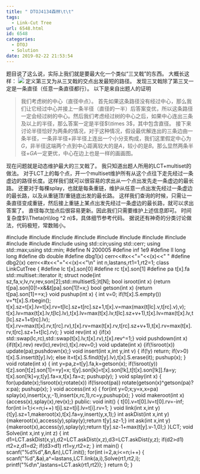 ```yaml
---
title: " DTOJ4134森林\t\t"
tags:
  - Link-Cut Tree
url: 6548.html
id: 6548
categories:
  - DTOJ
  - Solution
date: 2019-02-22 21:53:54
---
```


题目说了这么说，实际上我们就是要最大化一个类似“三叉戟”的东西。 大概长这样： ![](http://www.dtenomde.com/wp-content/uploads/2019/02/0FE6F80B-3CF3-4ECD-9BFE-0B3A4AE104AD.jpg) 定义第三叉为从三叉戟的交点出发最短的路径。 发现三叉戟除了第三叉一定是一条直径（任意一条直径都行）。 以下是来自出题人的证明

> 我们考虑树的中心（直径中点）。 首先如果这条路径没有经过中心，那么我们让它经过中心并接上一条半径（直径的一半）后答案变优，所以这条路径一定会经过树的中心。然后我们考虑经过树的中心之后，如果中心连出三条及以上的半径，那么答案一定是半径$\\times 3$，其中包含直径。 接下来讨论半径恰好为两条的情况，对于这种情况，假设最优解连出的三条边由一条半径，一条非半径+非半径上连出一个小分支构成，我们这里假定中心为$G$，非半径这端两个点到中心距离较大的是$A$，较小的是$B$。那么显然两条半径$+GA$一定更优，中心在边上也是一样的画画图。

现在问题就是动态维护最大的三叉戟了。 我只知道出题人所用的LCT+multiset的做法。 对于LCT上的每个点，开一个multiset维护所有从这个点往下走先经过一条虚边的路径长度。这样我们就可以很容易的求出从一个点出发先走一条虚边的最长路。 还要对于每棵splay，也就是每条重链，维护从任意一点出发先经过一条虚边的最长路，以及从重链顶/重链底出发的最长路。 这样我们查询的时候，只需让一条直径变成重链，然后接上重链上某点出发先经过一条虚边的最长路，就可以求出答案了。 直径每次加点后很容易更新。因此我们只需要维护上述信息即可。 时间复杂度$\\Theta(n\\log ^2 n)$，具体细节参考代码。 据说还有神奇的分类讨论做法，代码极短，常数贼小。

#include<iostream>
#include<cstdio>
#include<cstdlib>
#include<cmath>
#include<cstring>
#include<string>
#include<algorithm>
#include<queue>
#include<vector>
#include<set>
#include<map>
using std::cin;using std::cerr;
using std::max;using std::min;
#define N 200005
#define inf 1e9
#define ll long long
#define db double
#define dbg1(x) cerr<<#x<<"="<<(x)<<" "
#define dbg2(x) cerr<<#x<<"="<<(x)<<"\\n"
int n,lastans,rt1=1,rt2=1;
class LinkCutTree
{
#define lc t\[x\].son\[0\]
#define rc t\[x\].son\[1\]
#define pa t\[x\].fa
	std::multiset<int>::iterator it;
	struct node{int sz,fa,v,lv,rv,rev,son\[2\];std::multiset<int>S;}t\[N\];
	bool isroot(int x) {return t\[pa\].son\[0\]!=x&&t\[pa\].son\[1\]!=x;}
	bool getson(int x) {return t\[pa\].son\[1\]==x;}
	void pushup(int x)
	{
		int v=0;
		if(!t\[x\].S.empty()) v=*t\[x\].S.rbegin();
		t\[x\].sz=t\[x\].lv=t\[x\].rv=t\[lc\].sz+t\[rc\].sz+1,t\[x\].v=max(max(t\[lc\].v,t\[rc\].v),v);
		t\[x\].lv=max(t\[x\].lv,t\[lc\].lv),t\[x\].lv=max(t\[x\].lv,t\[lc\].sz+v+1),t\[x\].lv=max(t\[x\].lv,t\[lc\].sz+1+t\[rc\].lv);
		t\[x\].rv=max(t\[x\].rv,t\[rc\].rv),t\[x\].rv=max(t\[x\].rv,t\[rc\].sz+v+1),t\[x\].rv=max(t\[x\].rv,t\[rc\].sz+1+t\[lc\].rv);
	}
	void rev(int x) {if(x) std::swap(lc,rc),std::swap(t\[x\].lv,t\[x\].rv),t\[x\].rev^=1;}
	void pushdown(int x) {if(t\[x\].rev) rev(lc),rev(rc),t\[x\].rev=0;}
	void update(int x) {if(!isroot(x)) update(pa);pushdown(x);}
	void insert(int x,int y,int v)
	{
		if(!y) return;
		if(v>0) t\[x\].S.insert(t\[y\].lv);
		else it=t\[x\].S.find(t\[y\].lv),t\[x\].S.erase(it);
		pushup(x);
	}
	void rotate(int x)
	{
		int y=pa,z=t\[y\].fa,k=getson(x);
		if(!isroot(y)) t\[z\].son\[t\[z\].son\[1\]==y\]=x;
		t\[y\].son\[k\]=t\[x\].son\[!k\],t\[t\[x\].son\[!k\]\].fa=y;
		t\[x\].son\[!k\]=y,t\[y\].fa=x,t\[x\].fa=z;
		pushup(y);
	}
	void splay(int x)
	{
		for(update(x);!isroot(x);rotate(x))
			if(!isroot(pa)) rotate(getson(x)^getson(pa)?x:pa);
		pushup(x);
	}
	void access(int x)
	{
		for(int y=0;x;y=x,x=pa)
			splay(x),insert(x,y,-1),insert(x,rc,1),rc=y,pushup(x);
	}
	void makeroot(int x) {access(x),splay(x),rev(x);}
public:
	void init()
	{
		t\[0\].v=t\[0\].lv=t\[0\].rv=-inf;
		for(int i=1;i<=n;i++) t\[i\].sz=t\[i\].lv=t\[i\].rv=1;
	}
	void link(int x,int y) {t\[y\].sz=1,makeroot(x),t\[x\].fa=y,insert(y,x,1);}
	int askDist(int x,int y) {makeroot(x),access(y),splay(y);return t\[y\].sz-1;}
	int ask(int x,int y) {makeroot(x),access(y),splay(y);return t\[y\].sz-1+max(t\[y\].v-1,0);}
}LCT;
void Solve(int x,int y,int z)
{
	int d1=LCT.askDist(x,y),d2=LCT.askDist(x,z),d3=LCT.askDist(y,z);
	if(d2>d1) rt2=z,d1=d2;
	if(d3>d1) rt1=y,rt2=z;
}
int main()
{
	scanf("%d%d",&n,&n),LCT.init();
	for(int i=2,a;i<=n;i++)
	{
		scanf("%d",&a),a^=lastans,LCT.link(a,i),Solve(rt1,rt2,i);
		printf("%d\\n",lastans=LCT.ask(rt1,rt2));
	}
	return 0;
}